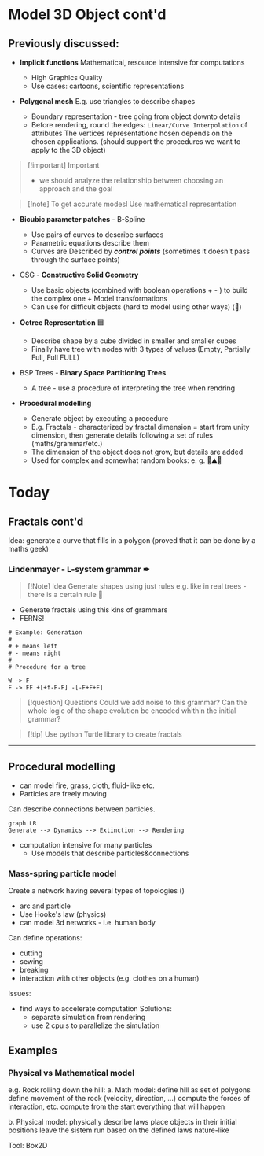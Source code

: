 # Model 3D Object cont'd

## Previously discussed:

- **Implicit functions**
	Mathematical, resource intensive for computations
	- High Graphics Quality
	- Use cases: cartoons, scientific representations
	
- **Polygonal mesh**
	E.g. use triangles to describe shapes
	- Boundary representation - tree going from object downto details
	- Before rendering, round the edges: `Linear/Curve Interpolation` of attributes
		The vertices representationc hosen depends on the chosen applications. (should support the procedures we want to apply to the 3D object)

> [!important] Important
> - we should analyze the relationship between choosing an approach and the goal

> [!note] To get accurate modesl
> Use mathematical representation

- **Bicubic parameter patches** - B-Spline
	- Use pairs of curves to describe surfaces
	- Parametric equations describe them
	- Curves are Described by ***control points*** (sometimes it doesn't pass through the surface points)
	
- CSG - **Constructive Solid Geometry**
	- Use basic objects (combined with boolean operations + - ) to build the complex one + Model transformations
	- Can use for difficult objects (hard to model using other ways) (🧀)
	
- **Octree Representation** 🟦
	- Describe shape by a cube divided in smaller and smaller cubes
	- Finally have tree with nodes with 3 types of values (Empty, Partially Full, Full FULL)
	
- BSP Trees - **Binary Space Partitioning Trees**
	-  A tree - use a procedure of interpreting the tree when rendring
	
- **Procedural modelling**
	- Generate object by executing a procedure
	- E.g. Fractals - characterized by fractal dimension = start from unity dimension, then generate details following a set of rules (maths/grammar/etc.)
	- The dimension of the object does not grow, but details are added
	- Used for complex and somewhat random books: e. g. 🌲⛰🌿

# Today

## Fractals cont'd

Idea: generate a curve that fills in a polygon (proved that it can be done by a maths geek)

### Lindenmayer - L-system grammar ✒

> [!Note] Idea
> Generate shapes using just rules
> e.g. like in real trees - there is a certain rule 🌳


- Generate fractals using this kins of grammars
- FERNS!

```
# Example: Generation
#
# + means left
# - means right
#
# Procedure for a tree

W -> F
F -> FF +[+f-F-F] -[-F+F+F]
```

> [!question] Questions
> Could we add noise to this grammar?
> Can the whole logic of the shape evolution be encoded whithin the initial grammar?

> [!tip] Use python Turtle library to create fractals

---

## Procedural modelling
- can model fire, grass, cloth, fluid-like etc.
- Particles are freely moving

Can describe connections between particles. 

```mermaid
graph LR
Generate --> Dynamics --> Extinction --> Rendering
```

- computation intensive for many particles
	- Use models that describe particles&connections

### Mass-spring particle model

Create a network having several types of topologies ()

- arc and particle
- Use Hooke's law (physics)
- can model 3d networks - i.e. human body

Can define operations:
- cutting
- sewing
- breaking
- interaction with other objects (e.g. clothes on a human)

Issues: 
- find ways to accelerate computation
	Solutions:
	- separate simulation from rendering
	- use 2 cpu s to parallelize the simulation

## Examples

### Physical vs Mathematical model

e.g. Rock rolling down the hill:
a. Math model:
	define hill as set of polygons
	define movement of the rock (velocity, direction, ...)
	compute the forces of interaction, etc.
	compute from the start everything that will happen

b. Physical model:
	physically describe laws
	place objects in their initial positions
	leave the sistem run based on the defined laws
	nature-like


Tool: Box2D